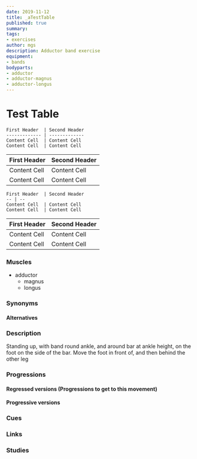 ```yaml
---
date: 2019-11-12
title: _aTestTable
published: true
summary: 
tags:
- exercises
author: mgs
description: Adductor band exercise
equipment:
- bands
bodyparts:
- adductor
- adductor-magnus
- adductor-longus
---
```

# Test Table

```
First Header  | Second Header
------------- | -------------
Content Cell  | Content Cell
Content Cell  | Content Cell
```

First Header  | Second Header
------------- | -------------
Content Cell  | Content Cell
Content Cell  | Content Cell

```
First Header  | Second Header
-- | --
Content Cell  | Content Cell
Content Cell  | Content Cell
```
First Header  | Second Header
-- | --
Content Cell  | Content Cell
Content Cell  | Content Cell
### Muscles

* adductor
  * magnus
  * longus

### Synonyms

#### Alternatives

### Description

Standing up, with band round ankle, and around bar at ankle height, on the foot on the side of the bar. Move the foot in front of, and then behind the other leg

### Progressions

#### Regressed versions (Progressions to get to this movement)

#### Progressive versions

### Cues

### Links

### Studies
